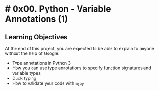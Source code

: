 # # 0x00. Python - Variable Annotations (1)

## Learning Objectives

At the end of this project, you are expected to be able to  explain to anyone without the help of Google:

-    Type annotations in Python 3
-   How you can use type annotations to specify function signatures and variable types
-   Duck typing
-   How to validate your code with  `mypy`
